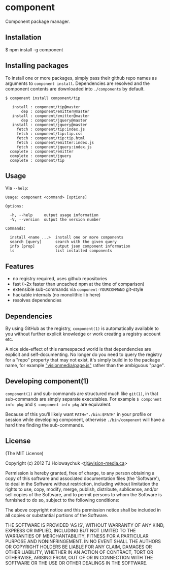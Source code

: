 
# component

  Component package manager.

## Installation

   $ npm install -g component

## Installing packages

  To install one or more packages, simply pass their github
  repo names as arguments to `component install`. Dependencies
  are resolved and the component contents are downloaded into
  `./components` by default.

```
$ component install component/tip
  
   install : component/tip@master
       dep : component/emitter@master
   install : component/emitter@master
       dep : component/jquery@master
   install : component/jquery@master
     fetch : component/tip:index.js
     fetch : component/tip:tip.css
     fetch : component/tip:tip.html
     fetch : component/emitter:index.js
     fetch : component/jquery:index.js
  complete : component/emitter
  complete : component/jquery
  complete : component/tip
```

## Usage

 Via `--help`:

```
Usage: component <command> [options]

Options:

  -h, --help     output usage information
  -V, --version  output the version number

Commands:

  install <name ...>  install one or more components
  search [query]      search with the given query
  info [prop]         output json component information
  ls                  list installed components
```

## Features

  - no registry required, uses github repositories
  - fast (~2x faster than uncached npm at the time of comparison)
  - extensible sub-commands via `component-YOURCOMMAND` git-style
  - hackable internals (no monolithic lib here)
  - resolves dependencies

## Dependencies

  By using GitHub as the registry, `component(1)` is automatically
  available to you without further explicit knowledge or work
  creating a registry account etc.

  A nice side-effect of this namespaced world is that dependencies
  are explicit and self-documenting. No longer do you need to query
  the registry for a "repo" property that may not exist, it's simply
  build in to the package name, for example ["visionmedia/page.js"](https://github.com/visionmedia/page.js) rather
  than the ambiguous "page".

## Developing component(1)

  `component(1)` and sub-commands are structured much like `git(1)`,
  in that sub-commands are simply separate executables. For example
  `$ component info pkg` and `$ component-info pkg` are equivalent.

  Because of this you'll likely want `PATH="./bin:$PATH"` in your
  profile or session while developing component, otherwise `./bin/component`
  will have a hard time finding the sub-commands.

## License 

(The MIT License)

Copyright (c) 2012 TJ Holowaychuk &lt;tj@vision-media.ca&gt;

Permission is hereby granted, free of charge, to any person obtaining
a copy of this software and associated documentation files (the
'Software'), to deal in the Software without restriction, including
without limitation the rights to use, copy, modify, merge, publish,
distribute, sublicense, and/or sell copies of the Software, and to
permit persons to whom the Software is furnished to do so, subject to
the following conditions:

The above copyright notice and this permission notice shall be
included in all copies or substantial portions of the Software.

THE SOFTWARE IS PROVIDED 'AS IS', WITHOUT WARRANTY OF ANY KIND,
EXPRESS OR IMPLIED, INCLUDING BUT NOT LIMITED TO THE WARRANTIES OF
MERCHANTABILITY, FITNESS FOR A PARTICULAR PURPOSE AND NONINFRINGEMENT.
IN NO EVENT SHALL THE AUTHORS OR COPYRIGHT HOLDERS BE LIABLE FOR ANY
CLAIM, DAMAGES OR OTHER LIABILITY, WHETHER IN AN ACTION OF CONTRACT,
TORT OR OTHERWISE, ARISING FROM, OUT OF OR IN CONNECTION WITH THE
SOFTWARE OR THE USE OR OTHER DEALINGS IN THE SOFTWARE.